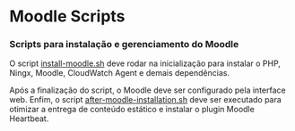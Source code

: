# Moodle Scripts

### Scripts para instalação e gerenciamento do Moodle

O script [install-moodle.sh](install-moodle.sh) deve rodar na inicialização para instalar o PHP, Ningx, Moodle, CloudWatch Agent e demais dependências.

Após a finalização do script, o Moodle deve ser configurado pela interface web. Enfim, o script [after-moodle-installation.sh](after-moodle-installation.sh) deve ser executado para otimizar a entrega de conteúdo estático e instalar o plugin Moodle Heartbeat.